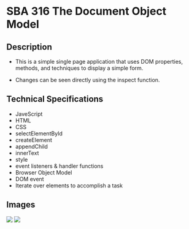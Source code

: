# SBA 316 The Document Object Model
## Description
 - This is a simple single page application that uses DOM properties, methods, and techniques to display a simple form.

 - Changes can be seen directly using the inspect function.
 
## Technical Specifications
- JaveScript
- HTML
- CSS
- selectElementById
- createElement
- appendChild
- innerText
- style
- event listeners & handler functions
- Browser Object Model
- DOM event
- Iterate over elements to accomplish a task
## Images
<img src="https://github.com/AddyRdz/SBA_316/blob/main/images/Screenshot%202024-08-21%20at%209.40.05%E2%80%AFPM.png">
<img src="https://github.com/AddyRdz/SBA_316/blob/main/images/Screenshot%202024-08-21%20at%209.40.17%E2%80%AFPM.png">
